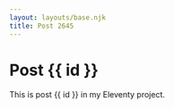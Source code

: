 ```yaml
---
layout: layouts/base.njk
title: Post 2645
---
```


# Post {{ id }}

This is post {{ id }} in my Eleventy project.
